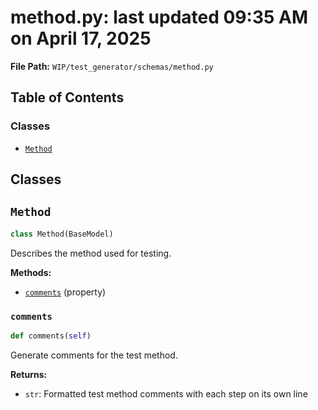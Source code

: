 # method.py: last updated 09:35 AM on April 17, 2025

**File Path:** `WIP/test_generator/schemas/method.py`

## Table of Contents

### Classes

- [`Method`](#method)

## Classes

## `Method`

```python
class Method(BaseModel)
```

Describes the method used for testing.

**Methods:**

- [`comments`](#comments) (property)

### `comments`

```python
def comments(self)
```

Generate comments for the test method.

**Returns:**

- `str`: Formatted test method comments with each step on its own line
